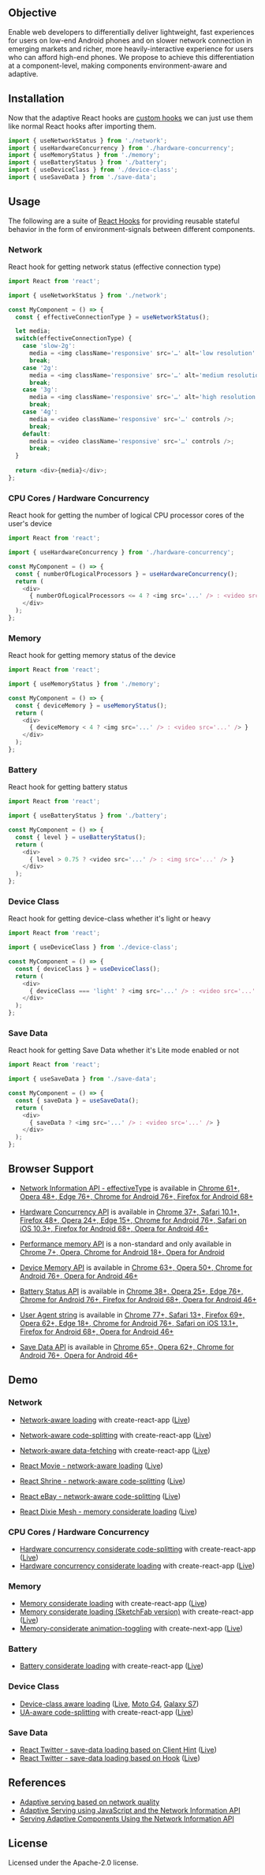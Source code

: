 
## Objective

Enable web developers to differentially deliver lightweight, fast experiences for users on low-end Android phones and on slower network connection in emerging markets and richer, more heavily-interactive experience for users who can afford high-end phones. We propose to achieve this differentiation at a component-level, making components environment-aware and adaptive.

## Installation

Now that the adaptive React hooks are [custom hooks](https://reactjs.org/docs/hooks-custom.html) we can just use them like normal React hooks after importing them.

```js
import { useNetworkStatus } from './network';
import { useHardwareConcurrency } from './hardware-concurrency';
import { useMemoryStatus } from './memory';
import { useBatteryStatus } from './battery';
import { useDeviceClass } from './device-class';
import { useSaveData } from './save-data';
```

## Usage

The following are a suite of [React Hooks](https://reactjs.org/docs/hooks-overview.html) for providing reusable stateful behavior in the form of environment-signals between different components.

### Network

React hook for getting network status (effective connection type)

```js
import React from 'react';

import { useNetworkStatus } from './network';

const MyComponent = () => {
  const { effectiveConnectionType } = useNetworkStatus();

  let media;
  switch(effectiveConnectionType) {
    case 'slow-2g':
      media = <img className='responsive' src='…' alt='low resolution' />;
      break;
    case '2g':
      media = <img className='responsive' src='…' alt='medium resolution' />;
      break;
    case '3g':
      media = <img className='responsive' src='…' alt='high resolution' />;
      break;
    case '4g':
      media = <video className='responsive' src='…' controls />;
      break;
    default:
      media = <video className='responsive' src='…' controls />;
      break;
  }
  
  return <div>{media}</div>;
};
```

### CPU Cores / Hardware Concurrency

React hook for getting the number of logical CPU processor cores of the user's device

```js
import React from 'react';

import { useHardwareConcurrency } from './hardware-concurrency';

const MyComponent = () => {
  const { numberOfLogicalProcessors } = useHardwareConcurrency();
  return (
    <div>
      { numberOfLogicalProcessors <= 4 ? <img src='...' /> : <video src='...' /> }
    </div>
  );
};
```

### Memory

React hook for getting memory status of the device

```js
import React from 'react';

import { useMemoryStatus } from './memory';

const MyComponent = () => {
  const { deviceMemory } = useMemoryStatus();
  return (
    <div>
      { deviceMemory < 4 ? <img src='...' /> : <video src='...' /> }
    </div>
  );
};
```

### Battery

React hook for getting battery status

```js
import React from 'react';

import { useBatteryStatus } from './battery';

const MyComponent = () => {
  const { level } = useBatteryStatus();
  return (
    <div>
      { level > 0.75 ? <video src='...' /> : <img src='...' /> }
    </div>
  );
};
```

### Device Class

React hook for getting device-class whether it's light or heavy

```js
import React from 'react';

import { useDeviceClass } from './device-class';

const MyComponent = () => {
  const { deviceClass } = useDeviceClass();
  return (
    <div>
      { deviceClass === 'light' ? <img src='...' /> : <video src='...' /> }
    </div>
  );
};
```

### Save Data

React hook for getting Save Data whether it's Lite mode enabled or not

```js
import React from 'react';

import { useSaveData } from './save-data';

const MyComponent = () => {
  const { saveData } = useSaveData();
  return (
    <div>
      { saveData ? <img src='...' /> : <video src='...' /> }
    </div>
  );
};
```

## Browser Support

* [Network Information API - effectiveType](https://developer.mozilla.org/en-US/docs/Web/API/NetworkInformation/effectiveType) is available in [Chrome 61+, Opera 48+, Edge 76+, Chrome for Android 76+, Firefox for Android 68+](https://caniuse.com/#search=effectiveType)

* [Hardware Concurrency API](https://developer.mozilla.org/en-US/docs/Web/API/NavigatorConcurrentHardware/hardwareConcurrency) is available in [Chrome 37+, Safari 10.1+, Firefox 48+, Opera 24+, Edge 15+, Chrome for Android 76+, Safari on iOS 10.3+, Firefox for Android 68+, Opera for Android 46+](https://caniuse.com/#search=navigator.hardwareConcurrency)

* [Performance memory API](https://developer.mozilla.org/en-US/docs/Web/API/Performance) is a non-standard and only available in [Chrome 7+, Opera, Chrome for Android 18+, Opera for Android](https://developer.mozilla.org/en-US/docs/Web/API/Performance/memory)

* [Device Memory API](https://developer.mozilla.org/en-US/docs/Web/API/Navigator/deviceMemory) is available in [Chrome 63+, Opera 50+, Chrome for Android 76+, Opera for Android 46+](https://caniuse.com/#search=deviceMemory)

* [Battery Status API](https://developer.mozilla.org/en-US/docs/Web/API/Battery_Status_API) is available in [Chrome 38+, Opera 25+, Edge 76+, Chrome for Android 76+, Firefox for Android 68+, Opera for Android 46+](https://caniuse.com/#search=battery)

* [User Agent string](https://developer.mozilla.org/en-US/docs/Web/API/NavigatorID/userAgent) is available in [Chrome 77+, Safari 13+, Firefox 69+, Opera 62+, Edge 18+, Chrome for Android 76+, Safari on iOS 13.1+, Firefox for Android 68+, Opera for Android 46+](https://caniuse.com/#search=userAgent)

* [Save Data API](https://developer.mozilla.org/en-US/docs/Web/API/NetworkInformation/saveData) is available in [Chrome 65+, Opera 62+, Chrome for Android 76+, Opera for Android 46+](https://caniuse.com/#search=saveData)

## Demo

### Network

* [Network-aware loading](https://github.com/GoogleChromeLabs/adaptive-loading/tree/master/cra-network-aware-loading) with create-react-app ([Live](https://adaptive-loading.web.app/cra-network-aware-loading/))
* [Network-aware code-splitting](https://github.com/GoogleChromeLabs/adaptive-loading/tree/master/cra-network-aware-code-splitting) with create-react-app ([Live](https://adaptive-loading.web.app/cra-network-aware-code-splitting/))
* [Network-aware data-fetching](https://github.com/GoogleChromeLabs/adaptive-loading/tree/master/cra-network-aware-data-fetching) with create-react-app ([Live](https://adaptive-loading.web.app/cra-network-aware-data-fetching/))

* [React Movie - network-aware loading](https://github.com/GoogleChromeLabs/adaptive-loading/tree/master/react-movie-network-aware-loading) ([Live](https://adaptive-loading.web.app/react-movie-network-aware-loading/))
* [React Shrine - network-aware code-splitting](https://github.com/GoogleChromeLabs/adaptive-loading/tree/master/react-shrine-network-aware-code-splitting) ([Live](https://adaptive-loading.web.app/react-shrine-network-aware-code-splitting/))
* [React eBay - network-aware code-splitting](https://github.com/GoogleChromeLabs/adaptive-loading/tree/master/react-ebay-network-aware-code-splitting) ([Live](https://adaptive-loading.web.app/react-ebay-network-aware-code-splitting/))
* [React Dixie Mesh - memory considerate loading](https://github.com/GoogleChromeLabs/adaptive-loading/tree/master/react-dixie-memory-considerate-loading) ([Live](https://adaptive-loading.web.app/react-dixie-memory-considerate-loading/))

### CPU Cores / Hardware Concurrency

* [Hardware concurrency considerate code-splitting](https://github.com/GoogleChromeLabs/adaptive-loading/tree/master/cra-hardware-concurrency-considerate-code-splitting) with create-react-app ([Live](https://adaptive-loading.web.app/cra-hardware-concurrency-considerate-code-splitting/))
* [Hardware concurrency considerate loading](https://github.com/GoogleChromeLabs/adaptive-loading/tree/master/cra-hardware-concurrency-considerate-loading) with create-react-app ([Live](https://adaptive-loading.web.app/cra-hardware-concurrency-considerate-loading/))

### Memory

* [Memory considerate loading](https://github.com/GoogleChromeLabs/adaptive-loading/tree/master/cra-memory-considerate-loading) with create-react-app ([Live](https://adaptive-loading.web.app/cra-memory-considerate-loading/))
* [Memory considerate loading (SketchFab version)](https://github.com/GoogleChromeLabs/adaptive-loading/tree/master/cra-memory-considerate-loading-sketchfab) with create-react-app ([Live](https://adaptive-loading.web.app/cra-memory-considerate-loading-sketchfab/))
* [Memory-considerate animation-toggling](https://github.com/GoogleChromeLabs/adaptive-loading/tree/master/cna-memory-considerate-animation) with create-next-app ([Live](https://cna-memory-animation.firebaseapp.com/))

### Battery

* [Battery considerate loading](https://github.com/GoogleChromeLabs/adaptive-loading/tree/master/cra-battery-considerate-loading) with create-react-app ([Live](https://adaptive-loading.web.app/cra-battery-considerate-loading/))

### Device Class

* [Device-class aware loading](https://github.com/GoogleChromeLabs/adaptive-loading/tree/master/cra-device-class-aware-loading) ([Live](https://adaptive-loading.web.app/cra-device-class-aware-loading/), [Moto G4](https://www.webpagetest.org/result/190828_2S_431d84f1cc15aace86d5046b348284b6/), [Galaxy S7](https://www.webpagetest.org/result/190828_SB_5b8fbb3a07e31f68f51681d6d67b7069/))
* [UA-aware code-splitting](https://github.com/GoogleChromeLabs/adaptive-loading/tree/master/cra-ua-aware-code-splitting) with create-react-app ([Live](https://adaptive-loading.web.app/cra-ua-aware-code-splitting/))

### Save Data

* [React Twitter - save-data loading based on Client Hint](https://github.com/GoogleChromeLabs/adaptive-loading/tree/master/react-twitter-save-data-loading(client-hint)) ([Live](https://adaptive-loading.web.app/react-twitter-save-data-loading(client-hint)/))
* [React Twitter - save-data loading based on Hook](https://github.com/GoogleChromeLabs/adaptive-loading/tree/master/react-twitter-save-data-loading(hook)) ([Live](https://adaptive-loading.web.app/react-twitter-save-data-loading(hook)/))

## References

* [Adaptive serving based on network quality](https://web.dev/adaptive-serving-based-on-network-quality/)
* [Adaptive Serving using JavaScript and the Network Information API](https://addyosmani.com/blog/adaptive-serving/)
* [Serving Adaptive Components Using the Network Information API](https://dev.to/vorillaz/serving-adaptive-components-using-the-network-information-api-lbo)

## License

Licensed under the Apache-2.0 license.
